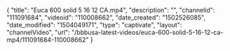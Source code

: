 {
    "title": "Euca 600 solid 5  16 12 CA.mp4",
    "description": "",
    "channelid": "111091684",
    "videoid": "110008662",
    "date_created": "1502526085",
    "date_modified": "1504049171",
    "type": "captivate",
    "layout": "channelVideo",
    "url": "\/bbbusa-latest-videos\/euca-600-solid-5-16-12-ca-mp4\/111091684-110008662"
}